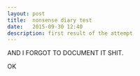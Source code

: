 ```yaml
---
layout: post
title:  nonsense diary test
date:   2015-09-30 12:40
description: first result of the attempt
---
```


AND I FORGOT TO DOCUMENT IT SHIT.

OK